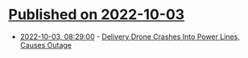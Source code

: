 # [Published on 2022-10-03](index.md)

* [2022-10-03, 08:29:00](https://soylentnews.org/article.pl?sid=22/10/02/135203&from=rss) - [Delivery Drone Crashes Into Power Lines, Causes Outage](https://soylentnews.org/article.pl?sid=22/10/02/135203&from=rss)
